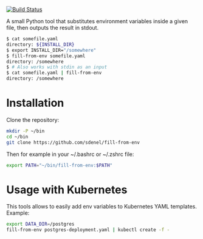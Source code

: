 [![Build Status](https://travis-ci.com/sdenel/fill-from-env.svg?branch=master)](https://travis-ci.com/sdenel/fill-from-env)

A small Python tool that substitutes environment variables inside a given file, then outputs the result in stdout.

```bash
$ cat somefile.yaml
directory: ${INSTALL_DIR}
$ export INSTALL_DIR="/somewhere"
$ fill-from-env somefile.yaml
directory: /somewhere
$ # Also works with stdin as an input
$ cat somefile.yaml | fill-from-env
directory: /somewhere
```

# Installation

Clone the repository:
```bash
mkdir -P ~/bin
cd ~/bin
git clone https://github.com/sdenel/fill-from-env
```

Then for example in your ~/.bashrc or ~/.zshrc file:
```bash
export PATH="~/bin/fill-from-env:$PATH"
```

# Usage with Kubernetes
This tools allows to easily add env variables to Kubernetes YAML templates. Example:
```bash
export DATA_DIR=/postgres
fill-from-env postgres-deployment.yaml | kubectl create -f -
```